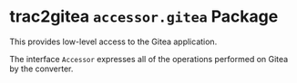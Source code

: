 # trac2gitea `accessor.gitea` Package

This provides low-level access to the Gitea application.

The interface `Accessor` expresses all of the operations performed on Gitea by the converter.
